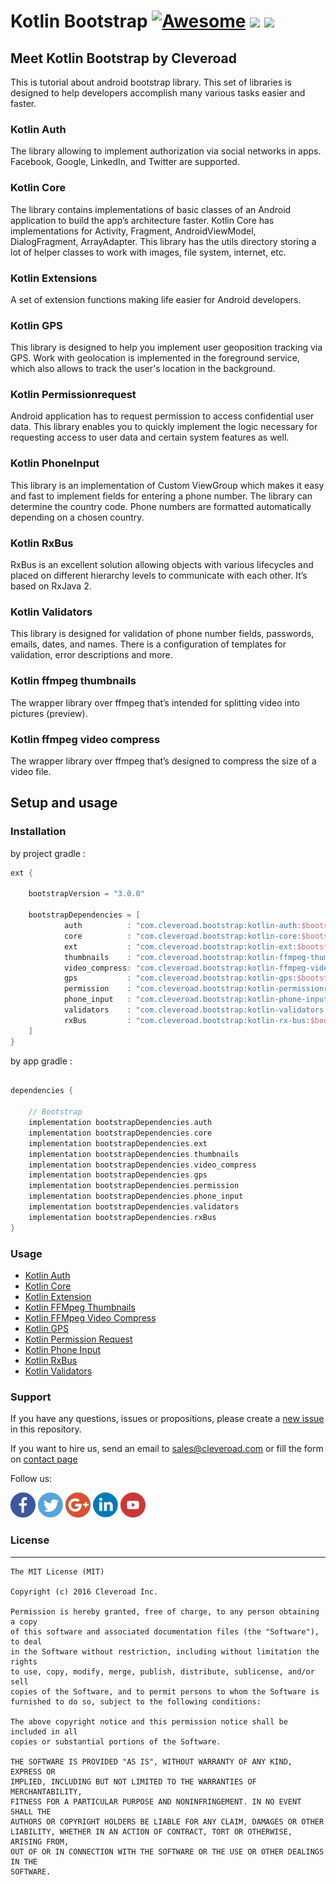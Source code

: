 # Kotlin Bootstrap [![Awesome](https://cdn.rawgit.com/sindresorhus/awesome/d7305f38d29fed78fa85652e3a63e154dd8e8829/media/badge.svg)](https://github.com/sindresorhus/awesome) <img src="https://www.cleveroad.com/public/comercial/label-android.svg" height="19"> <a href="https://www.cleveroad.com/?utm_source=github&utm_medium=label&utm_campaign=contacts"><img src="https://www.cleveroad.com/public/comercial/label-cleveroad.svg" height="19"></a>

## Meet Kotlin Bootstrap by Cleveroad

This is tutorial about android bootstrap library. This set of libraries is designed to help developers accomplish many various tasks easier and faster.

### Kotlin Auth
The library allowing to implement authorization via social networks in apps. Facebook, Google, LinkedIn, and Twitter are supported.

### Kotlin Core
The library contains implementations of basic classes of an Android application to build the app’s architecture faster. Kotlin Core has implementations for Activity, Fragment, AndroidViewModel, DialogFragment, ArrayAdapter. This library has the utils directory storing a lot of helper classes to work with images, file system, internet, etc.

### Kotlin Extensions
A set of extension functions making life easier for Android developers. 

### Kotlin GPS
This library is designed to help you implement user geoposition tracking via GPS. Work with geolocation is implemented in the foreground service, which also allows to track the user's location in the background.

### Kotlin Permissionrequest
Android application has to request permission to access confidential user data. This library enables you to quickly implement the logic necessary for requesting access to user data and certain system features as well.

### Kotlin PhoneInput
This library is an implementation of Custom ViewGroup which makes it easy and fast to implement fields for entering a phone number. The library can determine the country code. Phone numbers are formatted automatically depending on a chosen country. 

### Kotlin RxBus
RxBus is an excellent solution allowing objects with various lifecycles and placed on different hierarchy levels to communicate with each other. It’s based on RxJava 2.

### Kotlin Validators
This library is designed for validation of phone number fields, passwords, emails, dates, and names. There is a configuration of templates for validation, error descriptions and more.

### Kotlin ffmpeg thumbnails
The wrapper library over ffmpeg that’s intended for splitting video into pictures (preview).

### Kotlin ffmpeg video compress
The wrapper library over ffmpeg that’s designed to compress the size of a video file.

## Setup and usage
### Installation
by project gradle :
```groovy
ext {

    bootstrapVersion = "3.0.0"

    bootstrapDependencies = [
            auth          : "com.cleveroad.bootstrap:kotlin-auth:$bootstrapVersion",
            core          : "com.cleveroad.bootstrap:kotlin-core:$bootstrapVersion",
            ext           : "com.cleveroad.bootstrap:kotlin-ext:$bootstrapVersion",
            thumbnails    : "com.cleveroad.bootstrap:kotlin-ffmpeg-thumbnails:$bootstrapVersion",
            video_compress: "com.cleveroad.bootstrap:kotlin-ffmpeg-video-compress:$bootstrapVersion",
            gps           : "com.cleveroad.bootstrap:kotlin-gps:$bootstrapVersion",
            permission    : "com.cleveroad.bootstrap:kotlin-permissionrequest:$bootstrapVersion",
            phone_input   : "com.cleveroad.bootstrap:kotlin-phone-input:$bootstrapVersion",
            validators    : "com.cleveroad.bootstrap:kotlin-validators:$bootstrapVersion",
            rxBus         : "com.cleveroad.bootstrap:kotlin-rx-bus:$bootstrapVersion",
    ]
}
```

by app gradle :
```groovy

dependencies {

    // Bootstrap
    implementation bootstrapDependencies.auth
    implementation bootstrapDependencies.core
    implementation bootstrapDependencies.ext
    implementation bootstrapDependencies.thumbnails
    implementation bootstrapDependencies.video_compress
    implementation bootstrapDependencies.gps
    implementation bootstrapDependencies.permission
    implementation bootstrapDependencies.phone_input
    implementation bootstrapDependencies.validators
    implementation bootstrapDependencies.rxBus
}
```

### Usage ###

- [Kotlin Auth]
- [Kotlin Core]
- [Kotlin Extension]
- [Kotlin FFMpeg Thumbnails]
- [Kotlin FFMpeg Video Compress]
- [Kotlin GPS]
- [Kotlin Permission Request]
- [Kotlin Phone Input]
- [Kotlin RxBus]
- [Kotlin Validators]

### Support ###
If you have any questions, issues or propositions, please create a <a href="../../issues/new">new issue</a> in this repository.

If you want to hire us, send an email to sales@cleveroad.com or fill the form on <a href="https://www.cleveroad.com/contact">contact page</a>

Follow us:

[![Awesome](/images/social/facebook.png)](https://www.facebook.com/cleveroadinc/)   [![Awesome](/images/social/twitter.png)](https://twitter.com/cleveroadinc)   [![Awesome](/images/social/google.png)](https://plus.google.com/+CleveroadInc)   [![Awesome](/images/social/linkedin.png)](https://www.linkedin.com/company/cleveroad-inc-)   [![Awesome](/images/social/youtube.png)](https://www.youtube.com/channel/UCFNHnq1sEtLiy0YCRHG2Vaw)
<br/>

### License ###
* * *
    The MIT License (MIT)
    
    Copyright (c) 2016 Cleveroad Inc.
    
    Permission is hereby granted, free of charge, to any person obtaining a copy
    of this software and associated documentation files (the "Software"), to deal
    in the Software without restriction, including without limitation the rights
    to use, copy, modify, merge, publish, distribute, sublicense, and/or sell
    copies of the Software, and to permit persons to whom the Software is
    furnished to do so, subject to the following conditions:
    
    The above copyright notice and this permission notice shall be included in all
    copies or substantial portions of the Software.
    
    THE SOFTWARE IS PROVIDED "AS IS", WITHOUT WARRANTY OF ANY KIND, EXPRESS OR
    IMPLIED, INCLUDING BUT NOT LIMITED TO THE WARRANTIES OF MERCHANTABILITY,
    FITNESS FOR A PARTICULAR PURPOSE AND NONINFRINGEMENT. IN NO EVENT SHALL THE
    AUTHORS OR COPYRIGHT HOLDERS BE LIABLE FOR ANY CLAIM, DAMAGES OR OTHER
    LIABILITY, WHETHER IN AN ACTION OF CONTRACT, TORT OR OTHERWISE, ARISING FROM,
    OUT OF OR IN CONNECTION WITH THE SOFTWARE OR THE USE OR OTHER DEALINGS IN THE
    SOFTWARE.

[Kotlin Auth]: /kotlin-auth
[Kotlin Core]: /kotlin-core
[Kotlin Extension]: /kotlin-ext
[Kotlin FFMpeg Thumbnails]: /kotlin-ffmpeg-thumbnails
[Kotlin FFMpeg Video Compress]: /kotlin-ffmpeg-video-compress
[Kotlin GPS]: /kotlin-gps
[Kotlin Permission Request]: /kotlin-permissionrequest
[Kotlin Phone Input]: /kotlin-phone-input
[Kotlin RxBus]: /kotlin-rx-bus
[Kotlin Validators]: /kotlin-validators
